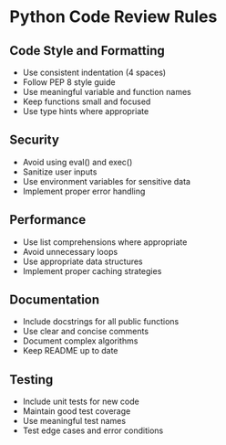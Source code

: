 # Python Code Review Rules

## Code Style and Formatting

- Use consistent indentation (4 spaces)
- Follow PEP 8 style guide
- Use meaningful variable and function names
- Keep functions small and focused
- Use type hints where appropriate

## Security

- Avoid using eval() and exec()
- Sanitize user inputs
- Use environment variables for sensitive data
- Implement proper error handling

## Performance

- Use list comprehensions where appropriate
- Avoid unnecessary loops
- Use appropriate data structures
- Implement proper caching strategies

## Documentation

- Include docstrings for all public functions
- Use clear and concise comments
- Document complex algorithms
- Keep README up to date

## Testing

- Include unit tests for new code
- Maintain good test coverage
- Use meaningful test names
- Test edge cases and error conditions
